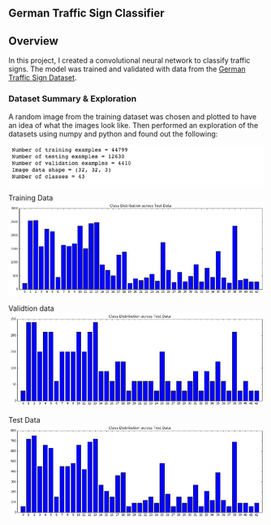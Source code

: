 ## German Traffic Sign Classifier

Overview
---
In this project, I created a convolutional neural network to classify traffic signs. The model was trained and validated with data from the [German Traffic Sign Dataset](http://benchmark.ini.rub.de/?section=gtsrb&subsection=dataset).

### Dataset Summary & Exploration

A random image from the training dataset was chosen and plotted to have an idea of what the images look like. Then performed an exploration of the datasets using numpy and python and found out the following:

![General info about the data](/readme_images/data_size.png?raw=true "General info about the data")

Training Data
![Class Distribution for Training dataset](/readme_images/distribution_training.png?raw=true "Class Distribution for Training dataset")

Validtion data
![Class Distribution for Validation dataset](/readme_images/distributed_validation.png?raw=true "Class Distribution for Validation dataset")

Test Data
![Class Distribution for Test dataset](/readme_images/distribution_test.png?raw=true "Class Distribution for Test dataset")
